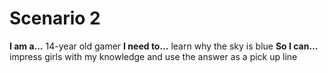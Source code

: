# Scenario 2

**I am a…** 14-year old gamer
**I need to…** learn why the sky is blue
**So I can…** impress girls with my knowledge and use the answer as a pick up line
